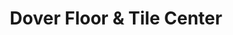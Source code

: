 ---
title: "Dover Floor & Tile Center"
url: /north-olmsted/dover-floor-und-tile-center/
shop: Fliesen
---